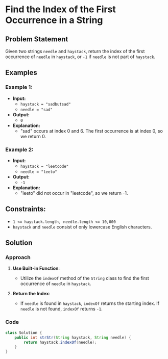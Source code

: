 # Find the Index of the First Occurrence in a String

## Problem Statement

Given two strings `needle` and `haystack`, return the index of the first occurrence of `needle` in `haystack`, or `-1` if `needle` is not part of `haystack`.

## Examples

### Example 1:

- **Input:**
  - `haystack = "sadbutsad"`
  - `needle = "sad"`
- **Output:**
  - `0`
- **Explanation:**
  - "sad" occurs at index 0 and 6. The first occurrence is at index 0, so we return 0.

### Example 2:

- **Input:**
  - `haystack = "leetcode"`
  - `needle = "leeto"`
- **Output:**
  - `-1`
- **Explanation:**
  - "leeto" did not occur in "leetcode", so we return -1.

## Constraints:

- `1 <= haystack.length, needle.length <= 10,000`
- `haystack` and `needle` consist of only lowercase English characters.

## Solution

### Approach

1. **Use Built-in Function**:
   - Utilize the `indexOf` method of the `String` class to find the first occurrence of `needle` in `haystack`.

2. **Return the Index**:
   - If `needle` is found in `haystack`, `indexOf` returns the starting index. If `needle` is not found, `indexOf` returns `-1`.

### Code

```java
class Solution {
    public int strStr(String haystack, String needle) {
        return haystack.indexOf(needle);
    }
}
````